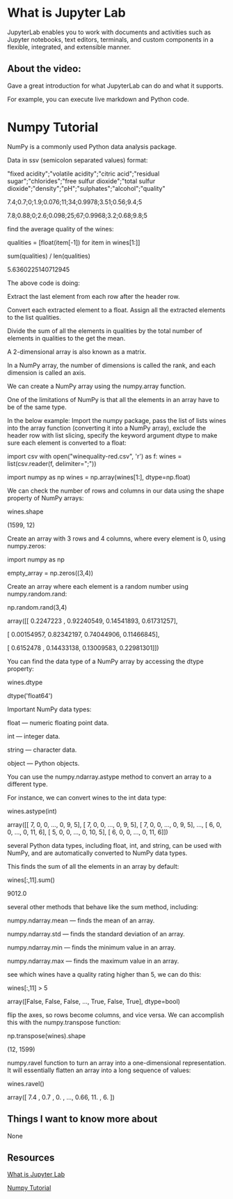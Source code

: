 # What is Jupyter Lab
JupyterLab enables you to work with documents and activities such as Jupyter notebooks, text editors, terminals, and custom components in a flexible, integrated, and extensible manner.
## About the video:

Gave a great introduction for what JupyterLab can do and what it supports.

For example, you can execute live markdown and Python code.

# Numpy Tutorial

NumPy is a commonly used Python data analysis package.

Data in ssv (semicolon separated values) format:

"fixed acidity";"volatile acidity";"citric acid";"residual sugar";"chlorides";"free sulfur dioxide";"total sulfur dioxide";"density";"pH";"sulphates";"alcohol";"quality"

7.4;0.7;0;1.9;0.076;11;34;0.9978;3.51;0.56;9.4;5

7.8;0.88;0;2.6;0.098;25;67;0.9968;3.2;0.68;9.8;5

find the average quality of the wines:

qualities =
[float(item[-1]) for item in wines[1:]]

sum(qualities) / len(qualities)

5.6360225140712945

The above code is doing:

Extract the last element from each row after the header row.

Convert each extracted element to a float.
Assign all the extracted elements to the list qualities.

Divide the sum of all the elements in qualities by the total number of elements in qualities to the get the mean.

A 2-dimensional array is also known as a matrix.

In a NumPy array, the number of dimensions is called the rank, and each dimension is called an axis.

We can create a NumPy array using the numpy.array function.

One of the limitations of NumPy is that all the elements in an array have to be of the same type.

In the below example: Import the numpy package, pass the list of lists wines into the array function (converting it into a NumPy array), exclude the header row with list slicing, specify the keyword argument dtype to make sure each element is converted to a float:

import csv
with open("winequality-red.csv", 'r') as f:
  wines = list(csv.reader(f, delimiter=";"))

import numpy as np
wines = np.array(wines[1:], dtype=np.float)

We can check the number of rows and columns in our data using the shape property of NumPy arrays:

wines.shape

(1599, 12)

Create an array with 3 rows and 4 columns, where every element is 0, using numpy.zeros:

import numpy as np

empty_array = np.zeros((3,4)) 

Create an array where each element is a random number using numpy.random.rand:

np.random.rand(3,4)

array([[ 0.2247223 , 0.92240549, 0.14541893, 0.61731257],

[ 0.00154957, 0.82342197, 0.74044906, 0.11466845],

[ 0.6152478 , 0.14433138, 0.13009583, 0.22981301]])

You can find the data type of a NumPy array by accessing the dtype property:

wines.dtype

dtype('float64')

Important NumPy data types:

float — numeric floating point data.

int — integer data.

string — character data.

object — Python objects.

You can use the numpy.ndarray.astype method to convert an array to a different type.

For instance, we can convert wines to the int data type:

wines.astype(int)

array([[ 7, 0, 0, ..., 0, 9, 5],
[ 7, 0, 0, ..., 0, 9, 5],
[ 7, 0, 0, ..., 0, 9, 5],
...,
[ 6, 0, 0, ..., 0, 11, 6],
[ 5, 0, 0, ..., 0, 10, 5],
[ 6, 0, 0, ..., 0, 11, 6]])

several Python data types, including float, int, and string, can be used with NumPy, and are automatically converted to NumPy data types.

This finds the sum of all the elements in an array by default:

wines[:,11].sum()

9012.0

several other methods that behave like the sum method, including:

numpy.ndarray.mean — finds the mean of an array.

numpy.ndarray.std — finds the standard deviation of an array.

numpy.ndarray.min — finds the minimum value in an array.

numpy.ndarray.max — finds the maximum value in an array.

see which wines have a quality rating higher than 5, we can do this:

wines[:,11] > 5

array([False, False, False, ..., True, False, True], dtype=bool)

flip the axes, so rows become columns, and vice versa. We can accomplish this with the numpy.transpose function:

np.transpose(wines).shape

(12, 1599)

numpy.ravel function to turn an array into a one-dimensional representation. It will essentially flatten an array into a long sequence of values:

wines.ravel()

array([ 7.4 , 0.7 , 0. , ..., 0.66, 11. , 6. ])

## Things I want to know more about

None

## Resources

[What is Jupyter Lab](https://jupyterlab.readthedocs.io/en/stable/getting_started/overview.html)

[Numpy Tutorial](https://www.dataquest.io/blog/numpy-tutorial-python/)